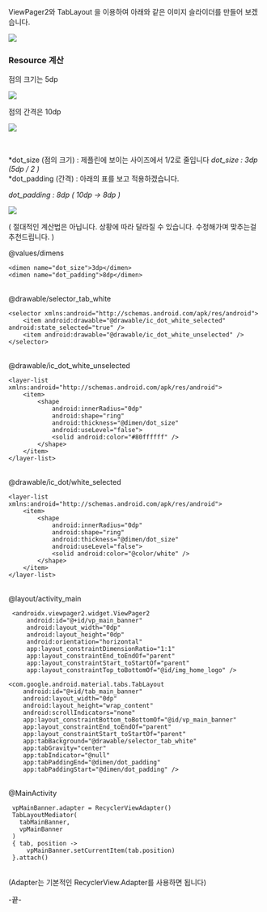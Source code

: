   
ViewPager2와 TabLayout 을 이용하여 아래와 같은 이미지 슬라이더를 만들어 보겠습니다.

  

![](https://blog.kakaocdn.net/dn/dakmIK/btqNLPDDCcW/Dk6uxiDQkCvrla98WWYFDk/img.png)
  <br/>
  
### Resource 계산

점의 크기는 5dp

![](https://blog.kakaocdn.net/dn/rwees/btqNMg8P88G/iHIencxjKA6g1dNhD3Tjh0/img.png)

점의 간격은 10dp

![](https://blog.kakaocdn.net/dn/4TYgb/btqNHqkLL7B/EpLxwYfx1Hu0C58grwc6f1/img.png)

<br>

*dot_size (점의 크기) : 제플린에 보이는 사이즈에서 1/2로 줄입니다
*dot_size : 3dp (5dp / 2 )*
  <br/>
*dot_padding (간격) : 아래의 표를 보고 적용하겠습니다.

*dot_padding : 8dp ( 10dp -> 8dp )*

![](https://blog.kakaocdn.net/dn/ch7jY0/btqNMNL88XM/1CFqPcGYk9c6sT4RQkhIcK/img.png)
  
( 절대적인 계산법은 아닙니다. 상황에 따라 달라질 수 있습니다. 수정해가며 맞추는걸 추천드립니다. )
<br>

@values/dimens

```
<dimen name="dot_size">3dp</dimen>
<dimen name="dot_padding">8dp</dimen>
```
<br>
@drawable/selector_tab_white

```
<selector xmlns:android="http://schemas.android.com/apk/res/android">
    <item android:drawable="@drawable/ic_dot_white_selected" android:state_selected="true" />
    <item android:drawable="@drawable/ic_dot_white_unselected" />
</selector>
```
<br>
@drawable/ic_dot_white_unselected

```
<layer-list xmlns:android="http://schemas.android.com/apk/res/android">
    <item>
        <shape
            android:innerRadius="0dp"
            android:shape="ring"
            android:thickness="@dimen/dot_size"
            android:useLevel="false">
            <solid android:color="#80ffffff" />
        </shape>
    </item>
</layer-list>
```
<br>
@drawable/ic_dot/white_selected

```
<layer-list xmlns:android="http://schemas.android.com/apk/res/android">
    <item>
        <shape
            android:innerRadius="0dp"
            android:shape="ring"
            android:thickness="@dimen/dot_size"
            android:useLevel="false">
            <solid android:color="@color/white" />
        </shape>
    </item>
</layer-list>
```
<br>
@layout/activity_main

```
 <androidx.viewpager2.widget.ViewPager2
     android:id="@+id/vp_main_banner"
     android:layout_width="0dp"
     android:layout_height="0dp"
     android:orientation="horizontal"
     app:layout_constraintDimensionRatio="1:1"
     app:layout_constraintEnd_toEndOf="parent"
     app:layout_constraintStart_toStartOf="parent"
     app:layout_constraintTop_toBottomOf="@id/img_home_logo" />

<com.google.android.material.tabs.TabLayout
    android:id="@+id/tab_main_banner"
    android:layout_width="0dp"
    android:layout_height="wrap_content"
    android:scrollIndicators="none"
    app:layout_constraintBottom_toBottomOf="@id/vp_main_banner"
    app:layout_constraintEnd_toEndOf="parent"
    app:layout_constraintStart_toStartOf="parent"
    app:tabBackground="@drawable/selector_tab_white"
    app:tabGravity="center"
    app:tabIndicator="@null"
    app:tabPaddingEnd="@dimen/dot_padding"
    app:tabPaddingStart="@dimen/dot_padding" />
```

<br>
@MainActivity

```
 vpMainBanner.adapter = RecyclerViewAdapter()
 TabLayoutMediator(
   tabMainBanner,
   vpMainBanner
 ) 
 { tab, position ->
     vpMainBanner.setCurrentItem(tab.position) 
 }.attach()
```
<br>
(Adapter는 기본적인  RecyclerView.Adapter를 사용하면 됩니다)

-끝-
